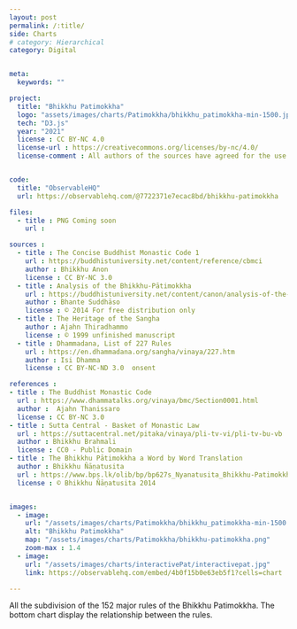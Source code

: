 ```yaml
---
layout: post
permalink: /:title/
side: Charts
# category: Hierarchical
category: Digital


meta:
  keywords: ""

project:
  title: "Bhikkhu Patimokkha"
  logo: "assets/images/charts/Patimokkha/bhikkhu_patimokkha-min-1500.jpg"
  tech: "D3.js"
  year: "2021"
  license : CC BY-NC 4.0
  license-url : https://creativecommons.org/licenses/by-nc/4.0/
  license-comment : All authors of the sources have agreed for the use of their material for non commercial purpose.


code:
  title: "ObservableHQ"
  url: https://observablehq.com/@7722371e7ecac8bd/bhikkhu-patimokkha

files:
  - title : PNG Coming soon
    url :

sources :
  - title : The Concise Buddhist Monastic Code 1
    url : https://buddhistuniversity.net/content/reference/cbmci
    author : Bhikkhu Anon
    license : CC BY-NC 3.0
  - title : Analysis of the Bhikkhu-Pātimokkha
    url : https://buddhistuniversity.net/content/canon/analysis-of-the-bhikkhu-patimokkha_suddhaso
    author : Bhante Suddhāso
    license : © 2014 For free distribution only
  - title : The Heritage of the Sangha
    author : Ajahn Thiradhammo
    license : © 1999 unfinished manuscript
  - title : Dhammadana, List of 227 Rules
    url : https://en.dhammadana.org/sangha/vinaya/227.htm
    author : Isi Dhamma
    license : CC BY-NC-ND 3.0  onsent

references :
- title : The Buddhist Monastic Code
  url : https://www.dhammatalks.org/vinaya/bmc/Section0001.html
  author :  Ajahn Thanissaro
  license : CC BY-NC 3.0
- title : Sutta Central - Basket of Monastic Law
  url : https://suttacentral.net/pitaka/vinaya/pli-tv-vi/pli-tv-bu-vb
  author : Bhikkhu Brahmali
  license : CC0 - Public Domain
- title : The Bhikkhu Pātimokkha a Word by Word Translation
  author : Bhikkhu Ñāṇatusita
  url : https://www.bps.lk/olib/bp/bp627s_Nyanatusita_Bhikkhu-Patimokkha-Translation.pdf
  license : © Bhikkhu Ñāṇatusita 2014


images:
  - image:
    url: "/assets/images/charts/Patimokkha/bhikkhu_patimokkha-min-1500.jpg"
    alt: "Bhikkhu Patimokkha"
    map: "/assets/images/charts/Patimokkha/bhikkhu-patimokkha.png"
    zoom-max : 1.4
  - image:
    url: "/assets/images/charts/interactivePat/interactivepat.jpg"
    link: https://observablehq.com/embed/4b0f15b0e63eb5f1?cells=chart

---
```

All the subdivision of the 152 major rules of the Bhikkhu Patimokkha. The bottom chart display the relationship between the rules.
